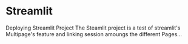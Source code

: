 # Streamlit
Deploying Streamlit Project
  The Steamlit project is a test of streamlit's Multipage's feature and linking session amoungs the different Pages...
